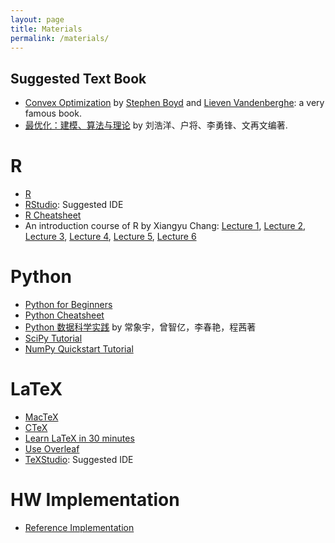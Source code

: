 ```yaml
---
layout: page
title: Materials
permalink: /materials/
---
```


## Suggested Text Book

* [Convex Optimization](https://stanford.edu/~boyd/cvxbook/bv_cvxbook.pdf) by [Stephen Boyd](http://www.stanford.edu/~boyd/) and [Lieven Vandenberghe](http://www.ee.ucla.edu/~vandenbe/): a very famous book.
* [最优化：建模、算法与理论](http://bicmr.pku.edu.cn/~wenzw/optbook/opt1.pdf) by 刘浩洋、户将、李勇锋、文再文编著.

# R 

* [R](https://www.r-project.org/)
* [RStudio](https://www.rstudio.com/): Suggested IDE
* [R Cheatsheet](https://www.rstudio.com/resources/cheatsheets/)
* An introduction course of R by Xiangyu Chang: [Lecture 1](http://xiangyuchang.github.io/R2018/lecture1.html), [Lecture 2](http://xiangyuchang.github.io/R2018/lecture2.html), [Lecture 3](http://xiangyuchang.github.io/R2018/lecture3.html), [Lecture 4](http://xiangyuchang.github.io/R2018/lecture4.html), [Lecture 5](http://xiangyuchang.github.io/R2018/lecture5.html), [Lecture 6](http://xiangyuchang.github.io/R2018/lecture6.html) 

# Python
* [Python for Beginners](https://www.python.org/about/gettingstarted/)
* [Python Cheatsheet](https://www.datacamp.com/community/data-science-cheatsheets)
* [Python 数据科学实践](https://item.jd.com/12899568.html) by 常象宇，曾智亿，李春艳，程茜著
* [SciPy Tutorial](https://docs.scipy.org/doc/scipy-1.2.0/reference/tutorial/)
* [NumPy Quickstart Tutorial](https://docs.scipy.org/doc/numpy-1.15.4/user/quickstart.html)

# LaTeX

- [MacTeX](https://www.tug.org/mactex/)
- [CTeX](http://www.ctex.org/HomePage)
- [Learn LaTeX in 30 minutes](https://www.overleaf.com/learn/latex/Learn_LaTeX_in_30_minutes)
- [Use Overleaf](https://www.overleaf.com/learn/how-to/Creating_a_document_in_Overleaf)
- [TeXStudio](https://www.texstudio.org/): Suggested IDE

# HW Implementation
- [Reference Implementation](https://github.com/som-course/opt-fall-2022/raw/master/static_files/HW/reference%20implementation.zip)

